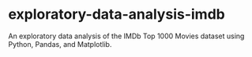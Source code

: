 # exploratory-data-analysis-imdb
An exploratory data analysis of the IMDb Top 1000 Movies dataset using Python, Pandas, and Matplotlib.
